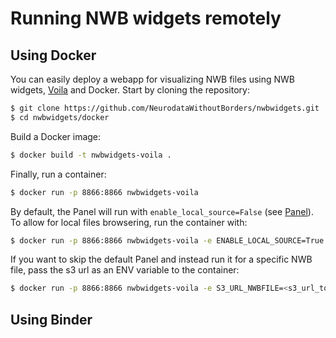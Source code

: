# Running NWB widgets remotely

## Using Docker
You can easily deploy a webapp for visualizing NWB files using NWB widgets, [Voila](https://voila.readthedocs.io/en/stable/using.html) and Docker. Start by cloning the repository:
```bash
$ git clone https://github.com/NeurodataWithoutBorders/nwbwidgets.git
$ cd nwbwidgets/docker
```

Build a Docker image:
```bash
$ docker build -t nwbwidgets-voila .
```

Finally, run a container:
```bash
$ docker run -p 8866:8866 nwbwidgets-voila
```

By default, the Panel will run with `enable_local_source=False` (see [Panel](https://nwb-widgets.readthedocs.io/en/latest/contents/quickstart.html#basic-usage-with-panel)). To allow for local files browsering, run the container with:
```bash
$ docker run -p 8866:8866 nwbwidgets-voila -e ENABLE_LOCAL_SOURCE=True
```

If you want to skip the default Panel and instead run it for a specific NWB file, pass the s3 url as an ENV variable to the container:
```bash
$ docker run -p 8866:8866 nwbwidgets-voila -e S3_URL_NWBFILE=<s3_url_to_nwb_file>
```


## Using Binder

